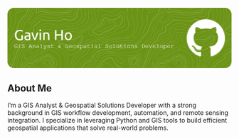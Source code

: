 ![Header](./github-header-banner.png)

## About Me
I’m a GIS Analyst & Geospatial Solutions Developer with a strong background in GIS workflow development, automation, and remote sensing integration. I specialize in leveraging Python and GIS tools to build efficient geospatial applications that solve real-world problems.

